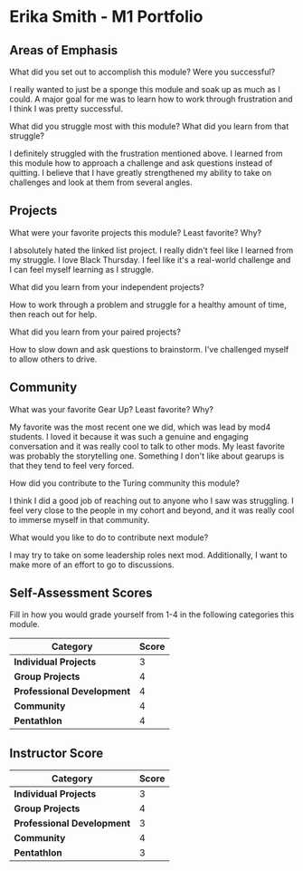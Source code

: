 # Erika Smith - M1 Portfolio

## Areas of Emphasis

What did you set out to accomplish this module? Were you successful?

I really wanted to just be a sponge this module and soak up as much as I could.
A major goal for me was to learn how to work through frustration and I think I was pretty successful.

What did you struggle most with this module? What did you learn from that struggle?

I definitely struggled with the frustration mentioned above.
I learned from this module how to approach a challenge and ask questions instead of quitting.
I believe that I have greatly strengthened my ability to take on challenges and look at them from several angles.

## Projects

What were your favorite projects this module? Least favorite? Why?

I absolutely hated the linked list project. I really didn't feel like I learned from my struggle.
I love Black Thursday. I feel like it's a real-world challenge and I can feel myself learning as I struggle.

What did you learn from your independent projects?

How to work through a problem and struggle for a healthy amount of time, then reach out for help.

What did you learn from your paired projects?

How to slow down and ask questions to brainstorm. I've challenged myself to allow others to drive.

## Community

What was your favorite Gear Up? Least favorite? Why?

My favorite was the most recent one we did, which was lead by mod4 students.
I loved it because it was such a genuine and engaging conversation and it was really cool to talk to other mods.
My least favorite was probably the storytelling one.
Something I don't like about gearups is that they tend to feel very forced.

How did you contribute to the Turing community this module?

I think I did a good job of reaching out to anyone who I saw was struggling.
I feel very close to the people in my cohort and beyond, and it was really cool to immerse myself in that community.

What would you like to do to contribute next module?

I may try to take on some leadership roles next mod. Additionally, I want to make more of an effort to go to discussions.

## Self-Assessment Scores

Fill in how you would grade yourself from 1-4 in the following categories this module.

| Category                     | Score |
| -----------------------------| ----- |
| **Individual Projects**      |   3   |
| **Group Projects**           |   4   |
| **Professional Development** |   4   |
| **Community**                |   4   |
| **Pentathlon**               |   4   |


## Instructor Score  

| Category                     | Score |
| -----------------------------| ----- |
| **Individual Projects**      |   3   |
| **Group Projects**           |   4   |
| **Professional Development** |   3   |
| **Community**                |   4   |
| **Pentathlon**               |   3   |
